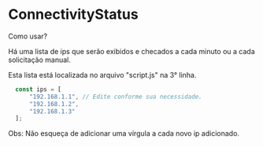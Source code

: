 # ConnectivityStatus
Como usar?

Há uma lista de ips que serão exibidos e checados a cada minuto ou a cada solicitação manual.

Esta lista está localizada no arquivo "script.js" na 3° linha.

```javascript
  const ips = [
      "192.168.1.1", // Edite conforme sua necessidade.
      "192.168.1.2",
      "192.168.1.3"
  ];
```

Obs: Não esqueça de adicionar uma vírgula a cada novo ip adicionado.